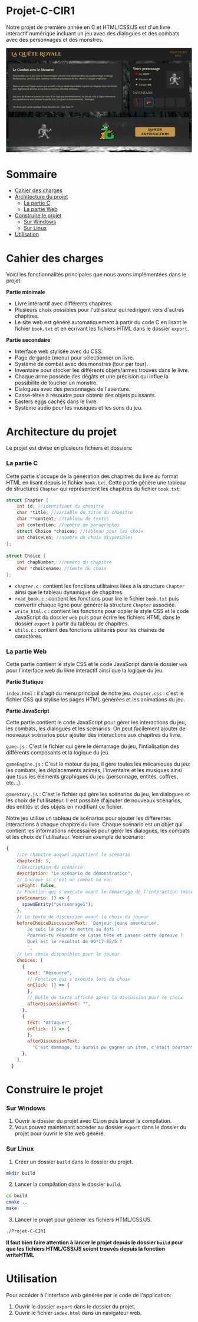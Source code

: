 # Projet-C-CIR1

Notre projet de première année en C et HTML/CSS/JS est d'un livre intéractif numérique incluant un jeu avec des dialogues et des combats avec des personnages et des monstres.

![image du jeu](screenshot.png)

# Sommaire

-   [Cahier des charges](#cahier-des-charges)
-   [Architecture du projet](#architecture-du-projet)
    -   [La partie C](#la-partie-c)
    -   [La partie Web](#la-partie-web)
-   [Construire le projet](#construire-le-projet)
    -   [Sur Windows](#sur-windows)
    -   [Sur Linux](#sur-linux)
-   [Utilisation](#utilisation)

# Cahier des charges

Voici les fonctionnalités principales que nous avons implémentées dans le projet:

**Partie minimale**

-   Livre intéractif avec différents chapitres.
-   Plusieurs choix possibles pour l'utilisateur qui redirigent vers d'autres chapitres.
-   Le site web est généré automatiquement à partir du code C en lisant le fichier `book.txt` et en écrivant les fichiers HTML dans le dossier `export`.

**Partie secondaire**

-   Interface web stylisée avec du CSS.
-   Page de garde (menu) pour sélectionner un livre.
-   Système de combat avec des monstres (tour par tour).
-   Inventaire pour stocker les différents objets/armes trouvés dans le livre.
-   Chaque arme possède des dégâts et une précision qui influe la possibilité de toucher un monstre.
-   Dialogues avec des personnages de l'aventure.
-   Casse-têtes à résoudre pour obtenir des objets puissants.
-   Easters eggs cachés dans le livre.
-   Système audio pour les musiques et les sons du jeu.

# Architecture du projet

Le projet est divisé en plusieurs fichiers et dossiers:

### La partie C

Cette partie s'occupe de la génération des chapitres du livre au format HTML en lisant depuis le fichier `book.txt`.
Cette partie génère une tableau de structures `Chapter` qui représentent les chapitres du fichier `book.txt`:

```c
struct Chapter {
    int id; //identifiant du chapitre
    char *title; //variable du titre du chapitre
    char **content; //tableau de textes
    int contentLen; //nombre de paragraphes
    struct Choice *choices; //tableau pour les choix
    int choiceLen; //nombre de choix disponibles
};

struct Choice {
    int chapNumber; //numéro du chapitre
    char *choicename; //texte du choix
};
```

-   `chapter.c` : contient les fonctions utilitaires liées à la structure `Chapter` ainsi que le tableau dynamique de chapitres.
-   `read_book.c` : contient les fonctions pour lire le fichier `book.txt` puis convertir chaque ligne pour générer la structure `Chapter` associée.
-   `write_html.c` : contient les fonctions pour copier le style CSS et le code JavaScript du dossier `web` puis pour écrire les fichiers HTML dans le dossier `export` à partir du tableau de chapitres.
-   `utils.c` : contient des fonctions utilitaires pour les chaînes de caractères.

### La partie Web

Cette partie contient le style CSS et le code JavaScript dans le dossier `web` pour l'interface web du livre interactif ainsi que la logique du jeu.

**Partie Statique**

`index.html` : il s'agit du menu principal de notre jeu.
`chapter.css` : c'est le fichier CSS qui stylise les pages HTML générées et les animations du jeu.

**Partie JavaScript**

Cette partie contient le code JavaScript pour gérer les interactions du jeu, les combats, les dialogues et les scénarios.
On peut facilement ajouter de nouveaux scénarios pour ajouter des intéractions aux chapitres du livre.

`game.js` : C'est le fichier qui gère le démarrage du jeu, l'intialisation des différents composants et la logique du jeu.

`gameEngine.js` : C'est le moteur du jeu, il gère toutes les mécaniques du jeu: les combats, les déplacements animés, l'inventaire et les musiques ainsi que tous les éléments graphiques du jeu (personnage, entités, coffres, etc...).

`gameStory.js` : C'est le fichier qui gère les scénarios du jeu, les dialogues et les choix de l'utilisateur. Il est possible d'ajouter de nouveaux scénarios, des entités et des objets en modifiant ce fichier.

Notre jeu utilise un tableau de scénarios pour ajouter les différentes intéractions à chaque chapitre du livre. Chaque scénario est un objet qui contient les informations nécessaires pour gérer les dialogues, les combats et les choix de l'utilisateur.
Voici un exemple de scénario:

```javascript
{
    //Le chapitre auquel appartient le scénario
    chapterId: 5,
    //Description du scénario
    description: "Le scénario de démonstration",
    // Indique si c'est un combat ou non
    isFight: false,
    // Fonction qui s'exécute avant le démarrage de l'interaction (mise en place des entités, etc.)
    preScenario: () => {
      spawnEntity("personnage1");
    },
    // Le texte de discussion avant le choix du joueur
    beforeChoiceDiscussionText: `Bonjour jeune aventurier.
        Je suis là pour te mettre au défi :
        Pourras-tu résoudre ce Casse tête et passer cette épreuve ?
        Quel est le résultat de 99*17-85/5 ?
        `,
    // Les choix disponibles pour le joueur
    choices: [
      {
        text: "Résoudre",
        // Fonction qui s'exécute lors du choix
        onClick: () => {
        },
        // Bulle de texte affiché après la discussion pour ce choix
        afterDiscussionText: "",
      },
      {
        text: "Attaquer",
        onClick: () => {
        },
        afterDiscussionText:
          "C'est dommage, tu aurais pu gagner un item, c'était pourtant trivial !",
      },
    ],
  }
```

# Construire le projet

### Sur Windows

1. Ouvrir le dossier du projet avec CLion puis lancer la compilation.
2. Vous pouvez maintenant accéder au dossier `export` dans le dossier du projet pour ouvrir le site web généré.

### Sur Linux

1. Créer un dossier `build` dans le dossier du projet.

```bash
mkdir build
```

2. Lancer la compilation dans le dossier `build`.

```bash
cd build
cmake ..
make
```

3. Lancer le projet pour générer les fichiers HTML/CSS/JS.

```bash
./Projet-C-CIR1
```

**Il faut bien faire attention à lancer le projet depuis le dossier `build` pour que les fichiers HTML/CSS/JS soient
trouvés depuis la fonction writeHTML**

# Utilisation

Pour accéder à l'interface web générée par le code de l'application:

1. Ouvrir le dossier `export` dans le dossier du projet.
2. Ouvrir le fichier `index.html` dans un navigateur web.
